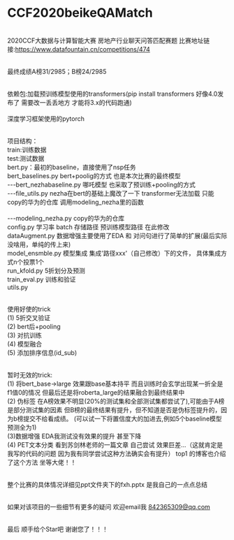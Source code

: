 # CCF2020beikeQAMatch

<br>2020CCF大数据与计算智能大赛 房地产行业聊天问答匹配赛题  比赛地址链接:https://www.datafountain.cn/competitions/474

<br>最终成绩A榜31/2985；B榜24/2985

<br>依赖包:加载预训练模型使用的transformers(pip install transformers 好像4.0发布了 需要改一丢丢地方 才能将3.x的代码跑通) <br>
<br>深度学习框架使用的pytorch

<br>项目结构：
   <br>train:训练数据
   <br>test:测试数据
   <br>bert.py：最初的baseline，直接使用了nsp任务
   <br>bert_baselines.py bert+poolig的方式 也是本次比赛的最终模型
   <br>---bert_nezhabaseline.py 哪吒模型 也采取了预训练+pooling的方式
   <br>---file_utils.py   nezha在bert的基础上魔改了一下 transformer无法加载 只能copy的华为的仓库 调用modeling_nezha里的函数      
   <br>---modeling_nezha.py  copy的华为的仓库
   <br>config.py 学习率 batch 存储路径 预训练模型路径 在此修改
   <br>dataAugment.py 数据增强主要使用了EDA 和 对问句进行了简单的扩展(最后实际没啥用，单纯的传上来)
   <br>model_ensmble.py 模型集成 集成'路径xxx'（自己修改）下的文件， 具体集成方式n个投票1个
   <br>run_kfold.py 5折划分及预测
   <br>train_eval.py 训练和验证
   <br>utils.py 


<br>使用好使的trick
<br>(1) 5折交叉验证
<br>(2) bert后+pooling
<br>(3) 对抗训练
<br>(4) 模型融合
<br>(5) 添加排序信息(id_sub)


<br>暂时无效的trick:
<br>(1) 将bert_base->large 效果跟base基本持平 而且训练时会玄学出现某一折全是f1值0的情况 但最后还是将roberta_large的结果融合到最终结果中
<br>(2) 伪标签 在A榜效果不明显(20%的测试集和全部测试集都尝试了),可能由于A榜是部分测试集的因素
    但B榜的最终结果有提升，但不知道是否是伪标签提升的，因为b榜提交不给看成绩。
    (可以试一下将置信度大的加进去,例如5个baseline模型预测全为1)
<br>(3)数据增强 EDA我测试没有效果的提升 甚至下降
<br>(4) PET文本分类 看到苏剑林老师的一篇文章 自己尝试 效果巨差...（这就肯定是我写的代码的问题 因为我有同学尝试这种方法确实会有提升）
    top1 的博客也介绍了这个方法 坐等大佬！！


<br>整个比赛的具体情况详细见ppt文件夹下的fxh.pptx 是我自己的一点点总结

<br>如果对该项目的一些细节有更多的疑问 欢迎email我 842365309@qq.com

<br>最后 顺手给个Star吧 谢谢您了！！！

